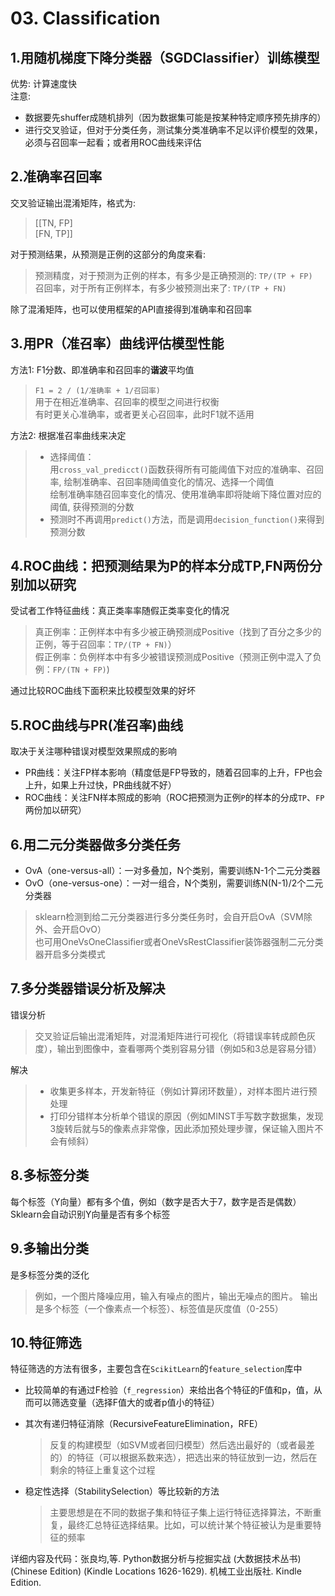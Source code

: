 
# 03. Classification

## 1.用随机梯度下降分类器（SGDClassifier）训练模型

优势: 计算速度快<br/>
注意: 

* 数据要先shuffer成随机排列（因为数据集可能是按某种特定顺序预先排序的）
* 进行交叉验证，但对于分类任务，测试集分类准确率不足以评价模型的效果，必须与召回率一起看；或者用ROC曲线来评估

## 2.准确率召回率

交叉验证输出混淆矩阵，格式为: 

> [[TN, FP]<br/>
> [FN, TP]]

对于预测结果，从预测是正例的这部分的角度来看: 

> 预测精度，对于预测为正例的样本，有多少是正确预测的: `TP/(TP + FP)` <br/>
> 召回率，对于所有正例样本，有多少被预测出来了: `TP/(TP + FN)` <br/>

除了混淆矩阵，也可以使用框架的API直接得到准确率和召回率
 
## 3.用PR（准召率）曲线评估模型性能

方法1:  F1分数、即准确率和召回率的**谐波**平均值 

> `F1 = 2 / (1/准确率 + 1/召回率)` </br>
> 用于在相近准确率、召回率的模型之间进行权衡 </br>
> 有时更关心准确率，或者更关心召回率，此时F1就不适用

方法2:  根据准召率曲线来决定

> * 选择阈值：<br/>
> 用`cross_val_predicct()`函数获得所有可能阈值下对应的准确率、召回率, 绘制准确率、召回率随阈值变化的情况、选择一个阈值<br/>
> 绘制准确率随召回率变化的情况、使用准确率即将陡峭下降位置对应的阈值, 获得预测的分数
> * 预测时不再调用`predict()`方法，而是调用`decision_function()`来得到预测分数

## 4.ROC曲线：把预测结果为P的样本分成TP,FN两份分别加以研究

受试者工作特征曲线：真正类率率随假正类率变化的情况

> 真正例率：正例样本中有多少被正确预测成Positive（找到了百分之多少的正例，等于召回率：`TP/(TP + FN)`）<br/>
> 假正例率：负例样本中有多少被错误预测成Positive（预测正例中混入了负例：`FP/(TN + FP)`) 

通过比较ROC曲线下面积来比较模型效果的好坏

## 5.ROC曲线与PR(准召率)曲线

取决于关注哪种错误对模型效果照成的影响 <br/>

* PR曲线：关注FP样本影响（精度低是FP导致的，随着召回率的上升，FP也会上升，如果上升过快，PR曲线就不好）<br/>
* ROC曲线：关注FN样本照成的影响（ROC把预测为正例`P`的样本的分成`TP`、`FP`两份加以研究）





## 6.用二元分类器做多分类任务

* OvA（one-versus-all）：一对多叠加，N个类别，需要训练N-1个二元分类器<br/>
* OvO（one-versus-one）：一对一组合，N个类别，需要训练N(N-1)/2个二元分类器<br/>

> sklearn检测到给二元分类器进行多分类任务时，会自开启OvA（SVM除外、会开启OvO）<br/>
> 也可用OneVsOneClassifier或者OneVsRestClassifier装饰器强制二元分类器开启多分类模式

## 7.多分类器错误分析及解决

错误分析
> 交叉验证后输出混淆矩阵，对混淆矩阵进行可视化（将错误率转成颜色灰度），输出到图像中，查看哪两个类别容易分错（例如5和3总是容易分错）

解决
> * 收集更多样本，开发新特征（例如计算闭环数量），对样本图片进行预处理
> * 打印分错样本分析单个错误的原因（例如MINST手写数字数据集，发现3旋转后就与5的像素点非常像，因此添加预处理步骤，保证输入图片不会有倾斜）

## 8.多标签分类

每个标签（Y向量）都有多个值，例如（数字是否大于7，数字是否是偶数）<br/>
Sklearn会自动识别Y向量是否有多个标签

## 9.多输出分类

是多标签分类的泛化<br/>
> 例如，一个图片降噪应用，输入有噪点的图片，输出无噪点的图片。
输出是多个标签（一个像素点一个标签）、标签值是灰度值（0-255）

## 10.特征筛选

特征筛选的方法有很多，主要包含在`ScikitLearn`的`feature_selection`库中

* 比较简单的有通过F检验（`f_regression`）来给出各个特征的F值和p，值，从而可以筛选变量（选择F值大的或者p值小的特征）
* 其次有递归特征消除（RecursiveFeatureElimination，RFE）
	
	> 反复的构建模型（如SVM或者回归模型）然后选出最好的（或者最差的）的特征（可以根据系数来选），把选出来的特征放到一边，然后在剩余的特征上重复这个过程
	
* 稳定性选择（StabilitySelection）等比较新的方法

	> 主要思想是在不同的数据子集和特征子集上运行特征选择算法，不断重复，最终汇总特征选择结果。比如，可以统计某个特征被认为是重要特征的频率

详细内容及代码：张良均,等. Python数据分析与挖掘实战 (大数据技术丛书) (Chinese Edition) (Kindle Locations 1626-1629). 机械工业出版社. Kindle Edition. 


